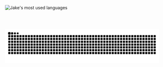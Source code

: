 <!-- Top languages (auto theme) -->
<picture>
  <source
    media="(prefers-color-scheme: dark)"
    srcset="https://github-readme-stats.vercel.app/api/top-langs/?username=jakedamico&layout=donut-vertical&langs_count=8&size_weight=0.5&count_weight=0.5&theme=dark"
  />
  <source
    media="(prefers-color-scheme: light), (prefers-color-scheme: no-preference)"
    srcset="https://github-readme-stats.vercel.app/api/top-langs/?username=jakedamico&layout=donut-vertical&langs_count=8&size_weight=0.5&count_weight=0.5"
  />
  <img alt="Jake's most used languages" height="200"
       src="https://github-readme-stats.vercel.app/api/top-langs/?username=jakedamico&layout=donut-vertical&langs_count=8&size_weight=0.5&count_weight=0.5" />
</picture>

<br/><br/>

<!-- Snake animation (auto theme) -->
<picture>
  <source media="(prefers-color-scheme: dark)"
          srcset="https://raw.githubusercontent.com/jakedamico/jakedamico/output/snake-dark.svg" />
  <source media="(prefers-color-scheme: light)"
          srcset="https://raw.githubusercontent.com/jakedamico/jakedamico/output/snake.svg" />
  <img alt="Snake animation"
       src="https://raw.githubusercontent.com/jakedamico/jakedamico/output/snake.svg" />
</picture>
